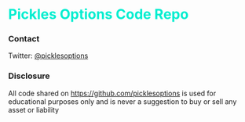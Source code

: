 #  <font color=greed>Pickles Options Code Repo</font>

### Contact
Twitter: [@picklesoptions](https://twitter.com/picklesoptions)

### Disclosure
All code shared on https://github.com/picklesoptions is used for educational purposes only and is never a suggestion to buy or sell any asset or liability
